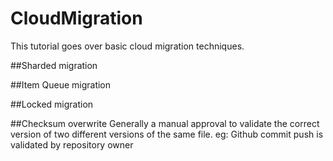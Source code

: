 # CloudMigration

This tutorial goes over basic cloud migration techniques.

##Sharded migration

##Item Queue migration

##Locked migration

##Checksum overwrite
Generally a manual approval to validate the correct version of two different versions of the same file.
eg: Github commit push is validated by repository owner
